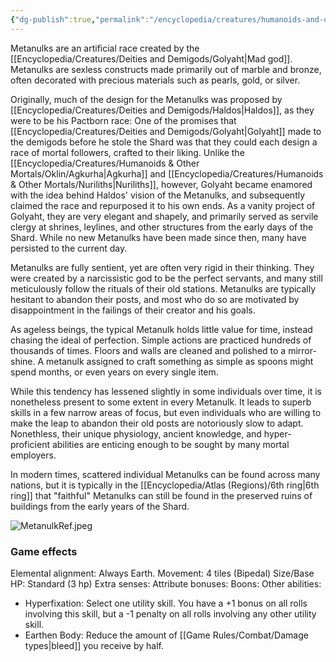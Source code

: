 ```yaml
---
{"dg-publish":true,"permalink":"/encyclopedia/creatures/humanoids-and-other-mortals/metanulks/"}
---
```


Metanulks are an artificial race created by the [[Encyclopedia/Creatures/Deities and Demigods/Golyaht\|Mad god]]. Metanulks are sexless constructs made primarily out of marble and bronze, often decorated with precious materials such as pearls, gold, or silver. 

Originally, much of the design for the Metanulks was proposed by [[Encyclopedia/Creatures/Deities and Demigods/Haldos\|Haldos]], as they were to be his Pactborn race: One of the promises that [[Encyclopedia/Creatures/Deities and Demigods/Golyaht\|Golyaht]] made to the demigods before he stole the Shard was that they could each design a race of mortal followers, crafted to their liking. Unlike the [[Encyclopedia/Creatures/Humanoids & Other Mortals/Oklin/Agkurha\|Agkurha]] and [[Encyclopedia/Creatures/Humanoids & Other Mortals/Nuriliths\|Nuriliths]], however, Golyaht became enamored with the idea behind Haldos' vision of the Metanulks, and subsequently claimed the race and repurposed it to his own ends. As a vanity project of Golyaht, they are very elegant and shapely, and primarily served as servile clergy at shrines, leylines, and other structures from the early days of the Shard. While no new Metanulks have been made since then, many have persisted to the current day.

Metanulks are fully sentient, yet are often very rigid in their thinking. They were created by a narcissistic god to be the perfect servants, and many still meticulously follow the rituals of their old stations. Metanulks are typically hesitant to abandon their posts, and most who do so are motivated by disappointment in the failings of their creator and his goals.

As ageless beings, the typical Metanulk holds little value for time, instead chasing the ideal of perfection. Simple actions are practiced hundreds of thousands of times. Floors and walls are cleaned and polished to a mirror-shine. A metanulk assigned to craft something as simple as spoons might spend months, or even years on every single item.

While this tendency has lessened slightly in some individuals over time, it is nonetheless present to some extent in every Metanulk. It leads to superb skills in a few narrow areas of focus, but even individuals who are willing to make the leap to abandon their old posts are notoriously slow to adapt. Nonethless, their unique physiology, ancient knowledge, and hyper-proficient abilities are enticing enough to be sought by many mortal employers.

In modern times, scattered individual Metanulks can be found across many nations, but it is typically in the [[Encyclopedia/Atlas (Regions)/6th ring\|6th ring]] that "faithful" Metanulks can still be found in the preserved ruins of buildings from the early years of the Shard.

![MetanulkRef.jpeg](/img/user/Images/MetanulkRef.jpeg)

### Game effects
Elemental alignment: Always Earth.
Movement: 4 tiles (Bipedal)
Size/Base HP: Standard (3 hp)
Extra senses:
Attribute bonuses:
Boons: 
Other abilities: 
- Hyperfixation: Select one utility skill. You have a +1 bonus on all rolls involving this skill, but a -1 penalty on all rolls involving any other utility skill.
- Earthen Body: Reduce the amount of [[Game Rules/Combat/Damage types\|bleed]] you receive by half.